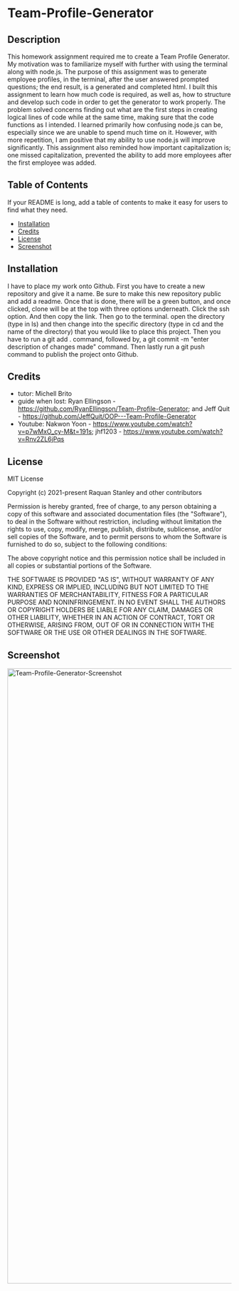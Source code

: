 # Team-Profile-Generator
## Description
This homework assignment required me to create a Team Profile Generator. My motivation was to familiarize myself with further with using the terminal along with node.js. The purpose of this assignment was to generate employee profiles, in the terminal, after the user answered prompted questions; the end result, is a generated and completed html. I built this assignment to learn how much code is required, as well as, how to structure and develop such code in order to get the generator to work properly. The problem solved concerns finding out what are the first steps in creating logical lines of code while at the same time, making sure that the code functions as I intended. I learned primarily how confusing node.js can be, especially since we are unable to spend much time on it. However, with more repetition, I am positive that my ability to use node.js will improve significantly. This assignment also reminded how important capitalization is; one missed capitalization, prevented the ability to add more employees after the first employee was added.
## Table of Contents 
If your README is long, add a table of contents to make it easy for users to find what they need.
- [Installation](#installation)
- [Credits](#credits)
- [License](#license)
- [Screenshot](#screenshot)

## Installation
I have to place my work onto Github. First you have to create a new repository and give it a name. Be sure to make this new repository public and add a readme. Once that is done, there will be a green button, and once clicked, clone will be at the top with three options underneath. Click the ssh option. And then copy the link. Then go to the terminal. open the directory (type in ls) and then change into the specific directory (type in cd and the name of the directory) that you would like to place this project. Then you have to run a git add . command, followed by, a git commit -m "enter description of changes made" command. Then lastly run a git push command to publish the project onto Github.

## Credits
- tutor: Michell Brito 
- guide when lost: Ryan Ellingson - https://github.com/RyanEllingson/Team-Profile-Generator; and Jeff Quit - https://github.com/JeffQuit/OOP---Team-Profile-Generator 
- Youtube: Nakwon Yoon - https://www.youtube.com/watch?v=p7wMxO_cy-M&t=191s; 
jhf1203 - https://www.youtube.com/watch?v=Rnv2ZL6jPqs

## License
MIT License

Copyright (c) 2021-present Raquan Stanley and other contributors

Permission is hereby granted, free of charge, to any person obtaining
a copy of this software and associated documentation files (the
"Software"), to deal in the Software without restriction, including
without limitation the rights to use, copy, modify, merge, publish,
distribute, sublicense, and/or sell copies of the Software, and to
permit persons to whom the Software is furnished to do so, subject to
the following conditions:

The above copyright notice and this permission notice shall be
included in all copies or substantial portions of the Software.

THE SOFTWARE IS PROVIDED "AS IS", WITHOUT WARRANTY OF ANY KIND,
EXPRESS OR IMPLIED, INCLUDING BUT NOT LIMITED TO THE WARRANTIES OF
MERCHANTABILITY, FITNESS FOR A PARTICULAR PURPOSE AND
NONINFRINGEMENT. IN NO EVENT SHALL THE AUTHORS OR COPYRIGHT HOLDERS BE
LIABLE FOR ANY CLAIM, DAMAGES OR OTHER LIABILITY, WHETHER IN AN ACTION
OF CONTRACT, TORT OR OTHERWISE, ARISING FROM, OUT OF OR IN CONNECTION
WITH THE SOFTWARE OR THE USE OR OTHER DEALINGS IN THE SOFTWARE.

## Screenshot 
<img width="1380" alt="Team-Profile-Generator-Screenshot" src="https://user-images.githubusercontent.com/76064980/117591392-42945380-b102-11eb-9795-89ba18a0fde9.png">
